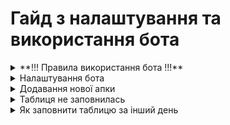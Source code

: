 <h1>Гайд з налаштування та використання бота</h1>
<details>
  <summary>**!!! Правила використання бота !!!**</summary>
  
  1. Ні в якому випадку не можна змінювати порядок таблиць в Google Sheets
  2. Не переставляти/додавати колонки в сторінках
  3. Дивись пункт 1 та 2
  
</details>
<details>
  <summary>Налаштування бота</summary>
  1. ```bash
      git clone https://github.com/username/repository.git
      ```

  hello_world()
</details>
<details>
  <summary>Додавання нової апки</summary>
  1. 
</details>
<details>
  <summary>Таблиця не заповнилась</summary>
  1. 
</details>
<details>
  <summary>Як заповнити таблицю за інший день</summary>
  1. 
</details>
